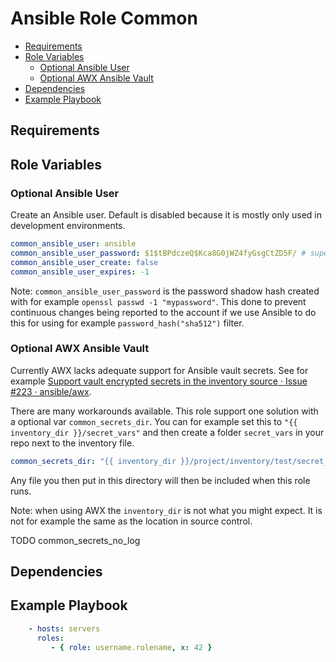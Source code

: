 
# Ansible Role Common

<!-- MarkdownTOC levels="2,3,4" autolink="true" -->

- [Requirements](#requirements)
- [Role Variables](#role-variables)
    - [Optional Ansible User](#optional-ansible-user)
    - [Optional AWX Ansible Vault](#optional-awx-ansible-vault)
- [Dependencies](#dependencies)
- [Example Playbook](#example-playbook)

<!-- /MarkdownTOC -->

## Requirements

<!-- Any pre-requisites that may not be covered by Ansible itself or the role should be mentioned here. For instance, if the role uses the EC2 module, it may be a good idea to mention in this section that the boto package is required. -->

## Role Variables

<!--  A description of the settable variables for this role should go here, including any variables that are in defaults/main.yml, vars/main.yml, and any variables that can/should be set via parameters to the role. Any variables that are read from other roles and/or the global scope (ie. hostvars, group vars, etc.) should be mentioned here as well. -->

### Optional Ansible User

Create an Ansible user. Default is disabled because it is mostly only used in development environments.

```yaml
common_ansible_user: ansible
common_ansible_user_password: $1$tBPdczeQ$Kca8G0jWZ4fyGsgCtZD5F/ # supersecure
common_ansible_user_create: false
common_ansible_user_expires: -1
```

Note: `common_ansible_user_password` is the password shadow hash created with for example `openssl passwd -1 "mypassword"`. This done to prevent continuous changes being reported to the account if we use Ansible to do this for using for example `password_hash("sha512")` filter. 

### Optional AWX Ansible Vault

Currently AWX lacks adequate support for Ansible vault secrets. See for example [Support vault encrypted secrets in the inventory source · Issue #223 · ansible/awx](https://github.com/ansible/awx/issues/223).

There are many workarounds available. This role support one solution with a optional var `common_secrets_dir`. You can for example set this to `"{{ inventory_dir }}/secret_vars"` and then create a folder `secret_vars` in your repo next to the inventory file. 

```yaml
common_secrets_dir: "{{ inventory_dir }}/project/inventory/test/secret_vars"
```

Any file you then put in this directory will then be included when this role runs.

Note: when using AWX the `inventory_dir` is not what you might expect. It is not for example the same as the location in source control.

TODO common_secrets_no_log

## Dependencies

<!--   A list of other roles hosted on Galaxy should go here, plus any details in regards to parameters that may need to be set for other roles, or variables that are used from other roles. -->

## Example Playbook

<!--   Including an example of how to use your role (for instance, with variables passed in as parameters) is always nice for users too: -->

```yaml
    - hosts: servers
      roles:
         - { role: username.rolename, x: 42 }
```